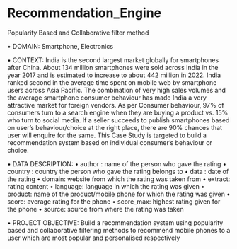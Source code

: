 # Recommendation_Engine
Popularity Based and Collaborative filter method

• DOMAIN: Smartphone, Electronics

• CONTEXT: India is the second largest market globally for smartphones after China. About 134 million smartphones were sold across India 
in the year 2017 and is estimated to increase to about 442 million in 2022. India ranked second in the average time spent on mobile web by 
smartphone users across Asia Pacific. The combination of very high sales volumes and the average smartphone consumer behaviour has 
made India a very attractive market for foreign vendors. As per Consumer behaviour, 97% of consumers turn to a search engine when they 
are buying a product vs. 15% who turn to social media. If a seller succeeds to publish smartphones based on user’s behaviour/choice at the 
right place, there are 90% chances that user will enquire for the same. This Case Study is targeted to build a recommendation system 
based on individual consumer’s behaviour or choice.

• DATA DESCRIPTION: 
• author : name of the person who gave the rating
• country : country the person who gave the rating belongs to
• data : date of the rating
• domain: website from which the rating was taken from
• extract: rating content
• language: language in which the rating was given
• product: name of the product/mobile phone for which the rating was given
• score: average rating for the phone
• score_max: highest rating given for the phone
• source: source from where the rating was taken

• PROJECT OBJECTIVE: Build a recommendation system using popularity based and collaborative filtering methods to recommend 
mobile phones to a user which are most popular and personalised respectively
